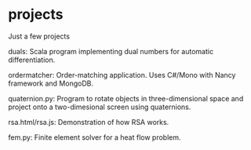 # projects
Just a few projects

duals: Scala program implementing dual numbers for automatic differentiation.

ordermatcher: Order-matching application. Uses C#/Mono with Nancy framework and MongoDB.

quaternion.py: Program to rotate objects in three-dimensional space and project onto a two-dimesional screen using quaternions.

rsa.html/rsa.js: Demonstration of how RSA works.

fem.py: Finite element solver for a heat flow problem.
